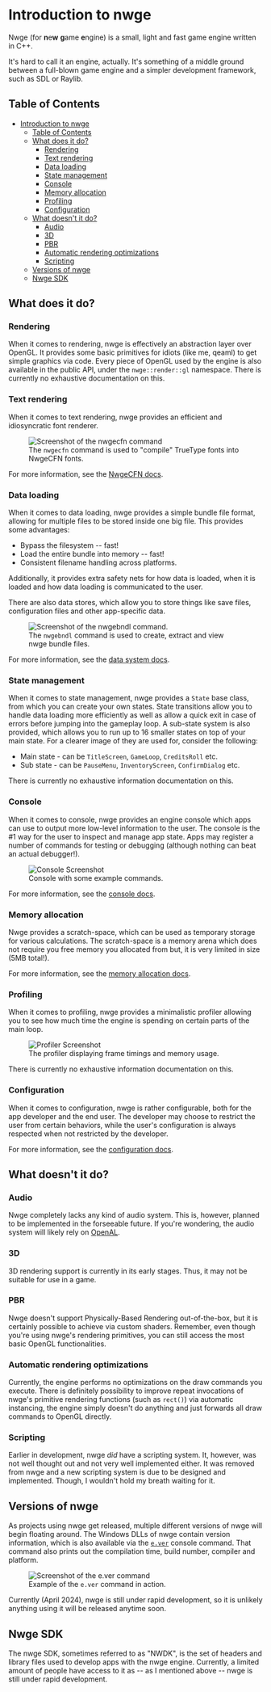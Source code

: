 # Introduction to nwge

Nwge (for **n**e**w** **g**ame **e**ngine) is a small, light and fast game
engine written in C++.

It's hard to call it an engine, actually. It's something of a middle ground
between a full-blown game engine and a simpler development framework, such as
SDL or Raylib.

## Table of Contents

* [Introduction to nwge](#introduction-to-nwge)
  * [Table of Contents](#table-of-contents)
  * [What does it do?](#what-does-it-do)
    * [Rendering](#rendering)
    * [Text rendering](#text-rendering)
    * [Data loading](#data-loading)
    * [State management](#state-management)
    * [Console](#console)
    * [Memory allocation](#memory-allocation)
    * [Profiling](#profiling)
    * [Configuration](#configuration)
  * [What doesn't it do?](#what-doesnt-it-do)
    * [Audio](#audio)
    * [3D](#3d)
    * [PBR](#pbr)
    * [Automatic rendering optimizations](#automatic-rendering-optimizations)
    * [Scripting](#scripting)
  * [Versions of nwge](#versions-of-nwge)
  * [Nwge SDK](#nwge-sdk)

## What does it do?

### Rendering

When it comes to rendering, nwge is effectively an abstraction layer over
OpenGL. It provides some basic primitives for idiots (like me, qeaml) to get
simple graphics via code. Every piece of OpenGL used by the engine is also
available in the public API, under the `nwge::render::gl` namespace. There is
currently no exhaustive documentation on this.

### Text rendering

When it comes to text rendering, nwge provides an efficient and idiosyncratic
font renderer.

<figure>
  <img src="img/nwgecfn.png" alt="Screenshot of the nwgecfn command" />
  <figcaption>
    The <code>nwgecfn</code> command is used to "compile" TrueType fonts into
    NwgeCFN fonts.
  </figcaption>
</figure>

For more information, see the [NwgeCFN docs](CFN).

### Data loading

When it comes to data loading, nwge provides a simple bundle file format,
allowing for multiple files to be stored inside one big file. This provides some
advantages:

* Bypass the filesystem -- fast!
* Load the entire bundle into memory -- fast!
* Consistent filename handling across platforms.

Additionally, it provides extra safety nets for how data is loaded, when it is
loaded and how data loading is communicated to the user.

There are also data stores, which allow you to store things like save files,
configuration files and other app-specific data.

<figure>
  <img src="img/nwgebndl.png" alt="Screenshot of the nwgebndl command." />
  <figcaption>
    The <code>nwgebndl</code> command is used to create, extract and view nwge
    bundle files.
  </figcaption>
</figure>

For more information, see the [data system docs](DATA).

### State management

When it comes to state management, nwge provides a `State` base class, from
which you can create your own states. State transitions allow you to handle data
loading more efficiently as well as allow a quick exit in case of errors before
jumping into the gameplay loop. A sub-state system is also provided, which
allows you to run up to 16 smaller states on top of your main state. For a
clearer image of they are used for, consider the following:

* Main state - can be `TitleScreen`, `GameLoop`, `CreditsRoll` etc.
* Sub state - can be `PauseMenu`, `InventoryScreen`, `ConfirmDialog` etc.

There is currently no exhaustive information documentation on this.

### Console

When it comes to console, nwge provides an engine console which apps can use to
output more low-level information to the user. The console is the #1 way for the
user to inspect and manage app state. Apps may register a number of commands for
testing or debugging (although nothing can beat an actual debugger!).

<figure>
  <img src="img/console.png" alt="Console Screenshot" />
  <figcaption>
    Console with some example commands.
  </figcaption>
</figure>

For more information, see the [console docs](CONSOLE).

### Memory allocation

Nwge provides a scratch-space, which can be used as temporary storage for
various calculations. The scratch-space is a memory arena which does not require
you free memory you allocated from but, it is very limited in size (5MB total!).

For more information, see the [memory allocation docs](MEMORY).

### Profiling

When it comes to profiling, nwge provides a minimalistic profiler allowing you
to see how much time the engine is spending on certain parts of the main loop.

<figure>
  <img src="img/profiler.png" alt="Profiler Screenshot" />
  <figcaption>
    The profiler displaying frame timings and memory usage.
  </figcaption>
</figure>

There is currently no exhaustive information documentation on this.

### Configuration

When it comes to configuration, nwge is rather configurable, both for the app
developer and the end user. The developer may choose to restrict the user from
certain behaviors, while the user's configuration is always respected when not
restricted by the developer.

For more information, see the [configuration docs](CONFIG).

## What doesn't it do?

### Audio

Nwge completely lacks any kind of audio system. This is, however, planned to be
implemented in the forseeable future. If you're wondering, the audio system will
likely rely on [OpenAL].

### 3D

3D rendering support is currently in its early stages. Thus, it may not be
suitable for use in a game.

### PBR

Nwge doesn't support Physically-Based Rendering out-of-the-box, but it is
certainly possible to achieve via custom shaders. Remember, even though you're
using nwge's rendering primitives, you can still access the most basic OpenGL
functionalities.

### Automatic rendering optimizations

Currently, the engine performs no optimizations on the draw commands you execute.
There is definitely possibility to improve repeat invocations of nwge's
primitive rendering functions (such as `rect()`) via automatic instancing, the
engine simply doesn't do anything and just forwards all draw commands to OpenGL
directly.

### Scripting

Earlier in development, nwge *did* have a scripting system. It, however, was not
well thought out and not very well implemented either. It was removed from nwge
and a new scripting system is due to be designed and implemented. Though, I
wouldn't hold my breath waiting for it.

## Versions of nwge

As projects using nwge get released, multiple different versions of nwge will
begin floating around. The Windows DLLs of nwge contain version information,
which is also available via the [`e.ver`](CONSOLE#ever) console command. That
command also prints out the compilation time, build number, compiler and
platform.

<figure>
  <img src="img/e.ver.png" alt="Screenshot of the e.ver command" />
  <figcaption>
    Example of the <code>e.ver</code> command in action.
  </figcaption>
</figure>

Currently (April 2024), nwge is still under rapid development, so it is unlikely
anything using it will be released anytime soon.

## Nwge SDK

The nwge SDK, sometimes referred to as "NWDK", is the set of headers and library
files used to develop apps with the nwge engine. Currently, a limited amount of
people have access to it as -- as I mentioned above -- nwge is still under rapid
development.

[OpenAL]: https://openal.org
